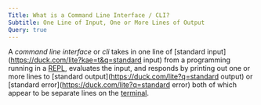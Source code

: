 ```yaml
---
Title: What is a Command Line Interface / CLI?
Subtitle: One Line of Input, One or More Lines of Output
Query: true
---
```


A *command line interface* or *cli* takes in one line of [standard input](https://duck.com/lite?kae=t&q=standard input) from a programming running in a [REPL](/what/repl/), evaluates the input, and responds by printing out one or more lines to [standard output](https://duck.com/lite?q=standard output) or [standard error](https://duck.com/lite?q=standard error) both of which appear to be separate lines on the [terminal](/reviews/books/termaster/).
